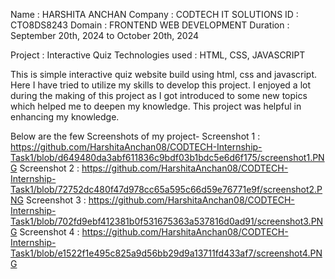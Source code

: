 
Name : HARSHITA ANCHAN
Company : CODTECH IT SOLUTIONS
ID : CTO8DS8243
Domain : FRONTEND WEB DEVELOPMENT
Duration : September 20th, 2024 to October 20th, 2024

Project : Interactive Quiz
Technologies used : HTML, CSS, JAVASCRIPT

This is simple interactive quiz website build using html, css and javascript. Here I have tried to utilize my skills to develop this project. I enjoyed a lot during the making of this project as I got introduced to some new topics which helped me to deepen my knowledge.
This project was helpful in enhancing my knowledge.

Below are the few Screenshots of my project-
Screenshot 1 : https://github.com/HarshitaAnchan08/CODTECH-Internship-Task1/blob/d649480da3abf611836c9bdf03b1bdc5e6d6f175/screenshot1.PNG
Screenshot 2 : https://github.com/HarshitaAnchan08/CODTECH-Internship-Task1/blob/72752dc480f47d978cc65a595c66d59e76771e9f/screenshot2.PNG
Screenshot 3 : https://github.com/HarshitaAnchan08/CODTECH-Internship-Task1/blob/702fd9ebf412381b0f531675363a537816d0ad91/screenshot3.PNG
Screenshot 4 : https://github.com/HarshitaAnchan08/CODTECH-Internship-Task1/blob/e1522f1e495c825a9d56bb29d9a13711fd433af7/screenshot4.PNG

